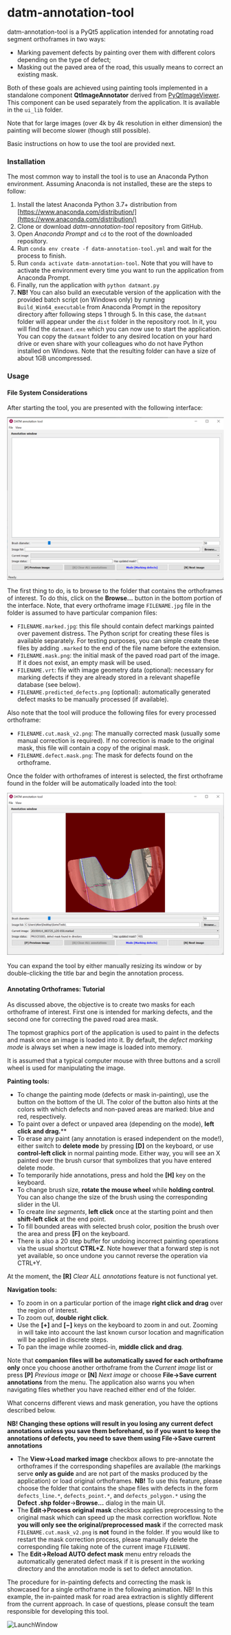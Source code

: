 # datm-annotation-tool
datm-annotation-tool is a PyQt5 application intended for annotating road segment orthoframes in two ways:

* Marking pavement defects by painting over them with different colors depending on the type of defect;
* Masking out the paved area of the road, this usually means to correct an existing mask.

Both of these goals are achieved using painting tools implemented in a standalone component **QtImageAnnotator** derived from [PyQtImageViewer](https://github.com/marcel-goldschen-ohm/PyQtImageViewer). This component can be used separately from the application. It is available in the `ui_lib` folder.

Note that for large images (over 4k by 4k resolution in either dimension) the painting will become slower (though still possible).

Basic instructions on how to use the tool are provided next.

### Installation

The most common way to install the tool is to use an Anaconda Python environment. Assuming Anaconda is not installed, these are the steps to follow:

1. Install the latest Anaconda Python 3.7+ distribution from [https://www.anaconda.com/distribution/](https://www.anaconda.com/distribution/)
2. Clone or download *datm-annotation-tool* repository from GitHub.
3. Open *Anaconda Prompt* and `cd` to the root of the downloaded repository.
4. Run `conda env create -f datm-annotation-tool.yml` and wait for the process to finish.
5. Run `conda activate datm-annotation-tool`. Note that you will have to activate the environment every time you want to run the application from Anaconda Prompt.
6. Finally, run the application with `python datmant.py`
7. **NB!** You can also build an executable version of the application with the provided batch script (on Windows only) by running `Build_Win64_executable` from Anaconda Prompt in the repository directory after following steps 1 through 5. In this case, the `datmant` folder will appear under the  `dist` folder in the repository root. In it, you will find the `datmant.exe` which you can now use to start the application. You can copy the `datmant` folder to any desired location on your hard drive or even share with your colleagues who do not have Python installed on Windows. Note that the resulting folder can have a size of about 1GB uncompressed.

### Usage

#### File System Considerations

After starting the tool, you are presented with the following interface:



![LaunchWindow](.github/img/main_gui_empty.png)



The first thing to do, is to browse to the folder that contains the orthoframes of interest. To do this, click on the **Browse...** button in the bottom portion of the interface. Note, that every orthoframe image `FILENAME.jpg` file in the folder is assumed to have particular companion files:

* `FILENAME.marked.jpg`: this file should contain defect markings painted over pavement distress. The Python script for creating these files is available separately. For testing purposes, you can simple create these files by adding `.marked` to the end of the file name before the extension.
* `FILENAME.mask.png`: the initial mask of the paved road part of the image. If it does not exist, an empty mask will be used.
* `FILENAME.vrt`: file with image geometry data (optional): necessary for marking defects if they are already stored in a relevant shapefile database (see below).
* `FILENAME.predicted_defects.png` (optional): automatically generated defect masks to be manually processed (if available).

Also note that the tool will produce the following files for every processed orthoframe:

* `FILENAME.cut.mask_v2.png`: The manually corrected mask (usually some manual correction is required). If no correction is made to the original mask, this file will contain a copy of the original mask.
* `FILENAME.defect.mask.png`: The mask for defects found on the orthoframe.

Once the folder with orthoframes of interest is selected, the first orthoframe found in the folder will be automatically loaded into the tool:



![LaunchWindow](.github/img/main_gui.png)



You can expand the tool by either manually resizing its window or by double-clicking the title bar and begin the annotation process.

#### Annotating Orthoframes: Tutorial

As discussed above, the objective is to create two masks for each orthoframe of interest. First one is intended for marking defects, and the second one for correcting the paved road area mask.

The topmost graphics port of the application is used to paint in the defects and mask once an image is loaded into it. By default, the *defect marking mode* is always set when a new image is loaded into memory.

It is assumed that a typical computer mouse with three buttons and a scroll wheel is used for manipulating the image.

**Painting tools:**

* To change the painting mode (defects or mask in-painting), use the button on the bottom of the UI. The color of the button also hints at the colors with which defects and non-paved areas are marked: blue and red, respectively.
* To paint over a defect or unpaved area (depending on the mode), **left click and drag.****
* To erase any paint (any annotation is erased independent on the mode!), either switch to **delete mode** by pressing **[D]** on the keyboard, or use **control-left click** in normal painting mode. Either way, you will see an X painted over the brush cursor that symbolizes that you have entered delete mode.
* To temporarily hide annotations, press and hold the **[H]** key on the keyboard.
* To change brush size, **rotate the mouse wheel** while **holding control**. You can also change the size of the brush using the corresponding slider in the UI.
* To create *line segments*, **left click** once at the starting point and then **shift-left click** at the end point.
* To fill bounded areas with selected brush color, position the brush over the area and press **[F]** on the keyboard.
* There is also a 20 step buffer for undoing incorrect painting operations via the usual shortcut **CTRL+Z**. Note however that a forward step is not yet available, so once undone you cannot reverse the operation via CTRL+Y.

At the moment, the **[R]** *Clear ALL annotations* feature is not functional yet.

**Navigation tools:**

* To zoom in on a particular portion of the image **right click and drag** over the region of interest.
* To zoom out, **double right click**.
* Use the **[+]** and **[−]** keys on the keyboard to zoom in and out. Zooming in will take into account the last known cursor location and magnification will be applied in discrete steps.
* To pan the image while zoomed-in, **middle click and drag**.

Note that **companion files will be automatically saved for each orthoframe only** once you choose another orthoframe from the *Current image* list or press **[P]** *Previous image* or **[N]** *Next image* or choose **File→Save current annotations** from the menu. The application also warns you when navigating files whether you have reached either end of the folder.

What concerns different views and mask generation, you have the options described below.

**NB! Changing these options will result in you losing any current defect annotations unless you save them beforehand, so if you want to keep the annotations of defects, you need to save them using File→Save current annotations**

* The **View→Load marked image** checkbox allows to pre-annotate the orthoframes if the corresponding shapefiles are available (the markings serve **only as guide** and are not part of the masks produced by the application) or load original orthoframes. **NB!** To use this feature, please choose the folder that contains the shape files with defects in the form `defects_line.*`, `defects_point.*`, and `defects_polygon.*` using the **Defect .shp folder**→**Browse...** dialog in the main UI.
* The **Edit→Process original mask** checkbox applies preprocessing to the original mask which can speed up the mask correction workflow. Note **you will only see the original/preprocessed mask** if the corrected mask `FILENAME.cut.mask_v2.png` is **not** found in the folder. If you would like to restart the mask correction process, please manually delete the corresponding file taking note of the current image `FILENAME`.
* The **Edit→Reload AUTO defect mask** menu entry reloads the automatically generated defect mask if it is present in the working directory and the annotation mode is set to defect annotation.

The procedure for in-painting defects and correcting the mask is showcased for a single orthoframe in the following animation. NB! In this example, the in-painted mask for road area extraction is slightly different from the current approach. In case of questions, please consult the team responsible for developing this tool.

![LaunchWindow](.github/img/datmant_usage.gif)
